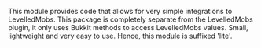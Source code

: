 This module provides code that allows for very simple
integrations to LevelledMobs. This package is completely
separate from the LevelledMobs plugin, it only uses Bukkit
methods to access LevelledMobs values. Small, lightweight
and very easy to use. Hence, this module is suffixed 'lite'.